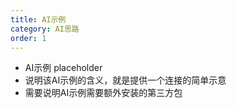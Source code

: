 ```yaml
---
title: AI示例
category: AI思路
order: 1
---
```


+ AI示例 placeholder
+ 说明该AI示例的含义，就是提供一个连接的简单示意
+ 需要说明AI示例需要额外安装的第三方包